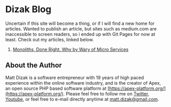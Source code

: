 
# Dizak Blog

Uncertain if this site will become a thing, or if I will find a new home for articles.  Wanted to publish an article, but sites such as medium.com are inaccessible to screen readers, so i ended up with Git Pages for now at least.  Check out my articles, linked below.

1. [Monoliths, Done Right.  Why by Wary of Micro Services](monoliths_done_right)



## About the Author

Matt Dizak is a software entrepreneur with 19 years of high paced experience within the online software industry, and is the 
creator of Apex, an open source PHP based software platform at [https://apex-platform.org/](https://apex-platform.org/).  Please feel free to 
follow me on [Twitter](https://twitter.com/ApexPlatform), [Youtube](https://www.youtube.com/channel/UCif-Ix-hUt1OKqTkPilwmFA), or feel free to e-mail 
directly anytime at matt.dizak@gmail.com.


